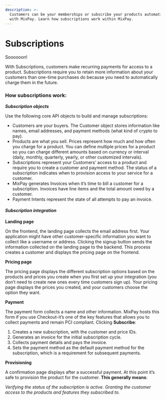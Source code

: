 ```yaml
---
description: >-
  Customers can be your memberships or subscribe your products automatically
  with MixPay. Learn how subscriptions work within MixPay.
---
```


# Subscriptions

Soooooon!

With Subscriptions, customers make recurring payments for access to a product. Subscriptions require you to retain more information about your customers than one-time purchases do because you need to automatically charge them in the future.

### How subscriptions work:

&#x20; _**Subscription objects**_&#x20;

&#x20; Use the following core API objects to build and manage subscriptions:

* Customers are your buyers. The Customer object stores information like names, email addresses, and payment methods (what kind of crypto to pay).&#x20;
* Products are what you sell. Prices represent how much and how often you charge for a product. You can define multiple prices for a product so you can charge different amounts based on currency or interval (daily, monthly, quarterly, yearly, or other customized intervals).&#x20;
* Subscriptions represent your Customers’ access to a product and require you to create a customer and payment method. The status of a subscription indicates when to provision access to your service for a customer.&#x20;
* MixPay generates Invoices when it’s time to bill a customer for a subscription. Invoices have line items and the total amount owed by a customer.&#x20;
* Payment Intents represent the state of all attempts to pay an invoice.

#### _Subscription integration_

**Landing page**&#x20;

On the frontend, the landing page collects the email address first. Your application might have other customer-specific information you want to collect like a username or address. Clicking the signup button sends the information collected on the landing page to the backend. This process creates a customer and displays the pricing page on the frontend.

**Pricing page**&#x20;

The pricing page displays the different subscription options based on the products and prices you create when you first set up your integration (you don’t need to create new ones every time customers sign up). Your pricing page displays the prices you created, and your customers choose the option they want.&#x20;

**Payment**&#x20;

The payment form collects a name and other information. MixPay hosts this form if you use Checkout-it’s one of the key features that allows you to collect payments and remain PCI compliant. Clicking **Subscribe**:

1. Creates a new subscription, with the customer and price IDs.&#x20;
2. Generates an invoice for the initial subscription cycle.&#x20;
3. Collects payment details and pays the invoice.&#x20;
4. Sets the payment method as the default payment method for the subscription, which is a requirement for subsequent payments.&#x20;

**Provisioning**&#x20;

A confirmation page displays after a successful payment. At this point it’s safe to provision the product for the customer. **This generally means**:

_Verifying the status of the subscription is active. Granting the customer access to the products and features they subscribed to._
